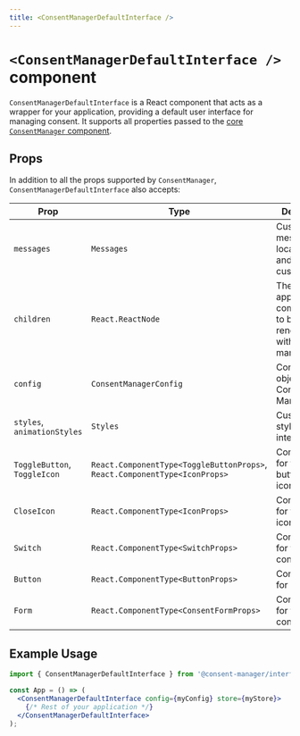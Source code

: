 ```yaml
---
title: <ConsentManagerDefaultInterface />
---
```

# `<ConsentManagerDefaultInterface />` component

`ConsentManagerDefaultInterface` is a React component that acts as a wrapper for your application, providing a default user interface for managing consent. It supports all properties passed to the [core `ConsentManager` component](../core/consent-manager.md).

## Props
In addition to all the props supported by `ConsentManager`, `ConsentManagerDefaultInterface` also accepts:

| Prop                               | Type                                  | Description                                                  |
|------------------------------------|---------------------------------------|--------------------------------------------------------------|
| `messages`                         | `Messages`                            | Custom messages for localization and text customization.     |
| `children`                         | `React.ReactNode`                     | The application's components to be rendered within the manager.|
| `config`                           | `ConsentManagerConfig`                | Configuration object for Consent Manager.                    |
| `styles`, `animationStyles`        | `Styles`                              | Custom styling for the interface.                             |
| `ToggleButton`, `ToggleIcon`       | `React.ComponentType<ToggleButtonProps>`, `React.ComponentType<IconProps>` | Components for toggle buttons and icons.                    |
| `CloseIcon`                        | `React.ComponentType<IconProps>`      | Component for the close icon.                                |
| `Switch`                           | `React.ComponentType<SwitchProps>`    | Component for the switch control.                            |
| `Button`                           | `React.ComponentType<ButtonProps>`    | Component for buttons.                                       |
| `Form`                             | `React.ComponentType<ConsentFormProps>`| Component for the consent form.                              |

## Example Usage
```jsx
import { ConsentManagerDefaultInterface } from '@consent-manager/interface-default';

const App = () => (
  <ConsentManagerDefaultInterface config={myConfig} store={myStore}>
    {/* Rest of your application */}
  </ConsentManagerDefaultInterface>
);
```